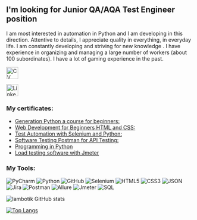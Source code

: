 ## I'm looking for Junior QA/AQA Test Engineer position
I am most interested in automation in Python and I am
developing in this direction. Attentive to details, I appreciate
quality in everything, in everyday life. I am constantly
developing and striving for new knowledge . I have experience in
organizing and managing a large number of workers (about 100
subordinates). I have a lot of gaming experience in the past.

[<img align='center' alt='CV' width='32' height='32px' src="https://cdn.pixabay.com/photo/2017/03/24/02/25/resume-2169945_1280.png"/>](https://drive.google.com/file/d/1_NPOLsBBuq7exzgVyOvIDlNIeFGLucuN/view?usp=sharing) 

[<img align='center' alt='LinkeDin' width='32' height='32px' src="https://lh5.googleusercontent.com/17boAIfIyz12pc7EZqjyP6nGAiZdjmhYbewA46qIPS9vwJ3clgaWtih48vZraTTZQyxWEVo9FMBB0lOrBJiBCDYy5EYJU4A-RjvqIrXab3nxA9_MfIBSiis4nx9van3NAi8vgpyw"/>](https://www.linkedin.com/feed/)
### My certificates:
- [Generation Python a course for beginners:](https://stepik.org/cert/1165429)
- [Web Development for Beginners HTML and CSS:](https://stepik.org/cert/1436844)
- [Test Automation with Selenium and Python:](https://stepik.org/cert/1471860)
- [Software Testing Postman for API Testing:](https://stepik.org/cert/1670603)
- [Programming in Python](https://stepik.org/cert/1566540)
- [Load testing software with Jmeter](https://drive.google.com/file/d/195E_SwXuM6i6fRQuHCrQ4yXhg6li2mBL/view?usp=share_link)
### My Tools:
![PyCharm](https://img.shields.io/badge/-PyCharm-090909?style=plastic&logo=PyCharm&logoColor=47C5FB)
![Python](https://img.shields.io/badge/-Python-090909?style=plastic&logo=Python&logoColor=47C5FB)
![GitHub](https://img.shields.io/badge/-GitHub-090909?style=plastic&logo=GitHub&logoColor=47C5FB)
![Selenium](https://img.shields.io/badge/-Selenium-090909?style=plastic&logo=Selenium&logoColor=47C5FB)
![HTML5](https://img.shields.io/badge/-HTML5-090909?style=plastic&logo=HTML5&logoColor=47C5FB)
![CSS3](https://img.shields.io/badge/-CSS3-090909?style=plastic&logo=CSS3&logoColor=47C5FB)
![JSON](https://img.shields.io/badge/-JSON-090909?style=plastic&logo=JSON&logoColor=47C5FB)
![Jira](https://img.shields.io/badge/-Jira-090909?style=plastic&logo=Jira&logoColor=47C5FB)
![Postman](https://img.shields.io/badge/-Postman-090909?style=plastic&logo=Postman&logoColor=47C5FB)
![Allure](https://img.shields.io/badge/-Allure-090909?style=plastic&logo=AppacheAllure&logoColor=47C5FB)
![Jmeter](https://img.shields.io/badge/-Jmeter-090909?style=plastic&logo=Appache&logoColor=47C5FB)
![SQL](https://img.shields.io/badge/-SQL-090909?style=plastic&logo=SQL&logoColor=47C5FB)

![lambotik GitHub stats](https://github-readme-stats.vercel.app/api?username=lambotik&hide=contribs,prs&show_icons=true&theme=tokyonight)

[![Top Langs](https://github-readme-stats.vercel.app/api/top-langs/?username=lambotik&layout=compact&langs_count=8)](https://github.com/lambotik/github-readme-stats&show_icons=true&theme=tokyonight)
